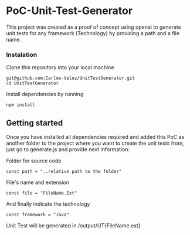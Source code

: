 # PoC-Unit-Test-Generator
This project was created as a proof of concept using openai to generate unit tests for any framework (Technology) by providing a path and a file name.

### Instalation
Clone this repository into your local machine
```
git@github.com:Carlos-Veloz/UnitTestGenerator.git
cd UnitTestGenerator
```
Install dependencies by running
```
npm install
```

## Getting started
Once you have installed all dependencies required and added this PoC as another folder to the project where you want to create the unit tests from, just go to generate.js and provide next information:

Folder for source code
```
const path = "..relative path to the folder"
```
File's name and extension
```
const file = "FileName.Ext"
```
And finally indicate the technology
```
const framework = "Java"
```

Unit Test will be generated in /output/UT{FileName.ext}